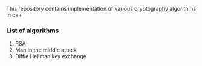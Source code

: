 This repository contains implementation of various cryptography algorithms in c++
### List of algorithms
1. RSA
2. Man in the middle attack
3. Diffie Hellman key exchange


